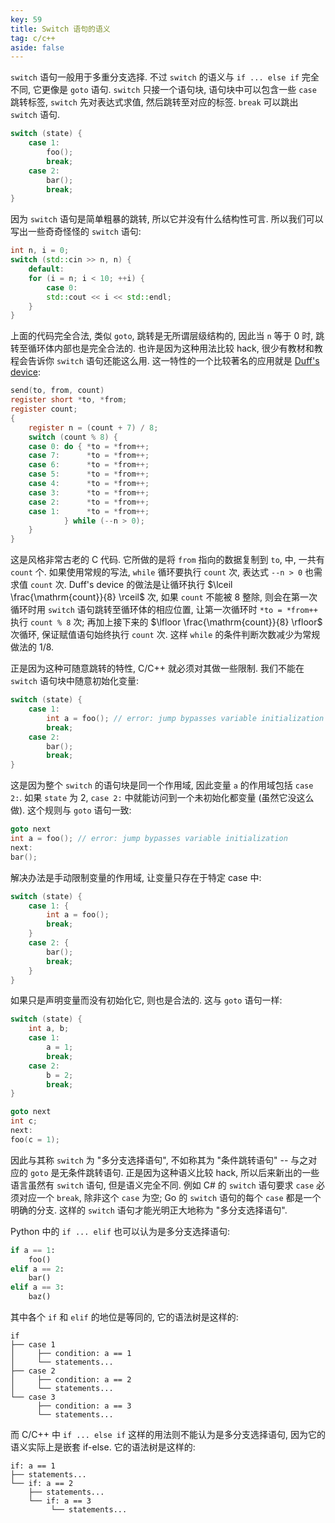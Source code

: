 ```yaml
---
key: 59
title: Switch 语句的语义
tag: c/c++
aside: false
---
```

`switch` 语句一般用于多重分支选择. 不过 `switch` 的语义与 `if ... else if` 完全不同, 它更像是 `goto` 语句. `switch` 只接一个语句块, 语句块中可以包含一些 `case` 跳转标签, `switch` 先对表达式求值, 然后跳转至对应的标签. `break` 可以跳出 `switch` 语句.

```c++
switch (state) {
    case 1:
        foo();
        break;
    case 2:
        bar();
        break;
}
```

因为 `switch` 语句是简单粗暴的跳转, 所以它并没有什么结构性可言. 所以我们可以写出一些奇奇怪怪的 `switch` 语句:

```c++
int n, i = 0;
switch (std::cin >> n, n) {
    default:
    for (i = n; i < 10; ++i) {
        case 0:
        std::cout << i << std::endl;
    }
}
```

上面的代码完全合法, 类似 `goto`, 跳转是无所谓层级结构的, 因此当 `n` 等于 0 时, 跳转至循环体内部也是完全合法的. 也许是因为这种用法比较 hack, 很少有教材和教程会告诉你 `switch` 语句还能这么用. 这一特性的一个比较著名的应用就是 [Duff's device](https://en.wikipedia.org/wiki/Duff%27s_device):

```c
send(to, from, count)
register short *to, *from;
register count;
{
    register n = (count + 7) / 8;
    switch (count % 8) {
    case 0: do { *to = *from++;
    case 7:      *to = *from++;
    case 6:      *to = *from++;
    case 5:      *to = *from++;
    case 4:      *to = *from++;
    case 3:      *to = *from++;
    case 2:      *to = *from++;
    case 1:      *to = *from++;
            } while (--n > 0);
    }
}
```

这是风格非常古老的 C 代码. 它所做的是将 `from` 指向的数据复制到 `to`, 中, 一共有 `count` 个. 如果使用常规的写法, `while` 循环要执行 `count` 次, 表达式 `--n > 0` 也需求值 `count` 次. Duff's device 的做法是让循环执行 $\lceil \frac{\mathrm{count}}{8} \rceil$ 次, 如果 `count` 不能被 8 整除, 则会在第一次循环时用 `switch` 语句跳转至循环体的相应位置, 让第一次循环时 `*to = *from++` 执行 `count % 8` 次; 再加上接下来的 $\lfloor \frac{\mathrm{count}}{8} \rfloor$ 次循环, 保证赋值语句始终执行 `count` 次. 这样 `while` 的条件判断次数减少为常规做法的 1/8.

正是因为这种可随意跳转的特性, C/C++ 就必须对其做一些限制. 我们不能在 `switch` 语句块中随意初始化变量:

```c++
switch (state) {
    case 1:
        int a = foo(); // error: jump bypasses variable initialization
        break;
    case 2:
        bar();
        break;
}
```

这是因为整个 `switch` 的语句块是同一个作用域, 因此变量 `a` 的作用域包括 `case 2:`. 如果 `state` 为 2, `case 2:` 中就能访问到一个未初始化都变量 (虽然它没这么做). 这个规则与 `goto` 语句一致:

```c++
goto next
int a = foo(); // error: jump bypasses variable initialization
next:
bar();
```

解决办法是手动限制变量的作用域, 让变量只存在于特定 case 中:

```c++
switch (state) {
    case 1: {
        int a = foo();
        break;
    }
    case 2: {
        bar();
        break;
    }
}
```

如果只是声明变量而没有初始化它, 则也是合法的. 这与 `goto` 语句一样:

```c++
switch (state) {
    int a, b;
    case 1:
        a = 1;
        break;
    case 2:
        b = 2;
        break;
}

goto next
int c;
next:
foo(c = 1);
```

因此与其称 `switch` 为 "多分支选择语句", 不如称其为 "条件跳转语句" -- 与之对应的 `goto` 是无条件跳转语句. 正是因为这种语义比较 hack, 所以后来新出的一些语言虽然有 `switch` 语句, 但是语义完全不同. 例如 C# 的 `switch` 语句要求 `case` 必须对应一个 `break`, 除非这个 `case` 为空; Go 的 `switch` 语句的每个 `case` 都是一个明确的分支. 这样的 `switch` 语句才能光明正大地称为 "多分支选择语句".

Python 中的 `if ... elif` 也可以认为是多分支选择语句:

```python
if a == 1:
    foo()
elif a == 2:
    bar()
elif a == 3:
    baz()
```

其中各个 `if` 和 `elif` 的地位是等同的, 它的语法树是这样的:

```
if
├── case 1
│     ├── condition: a == 1
│     └── statements...
├── case 2
│     ├── condition: a == 2
│     └── statements...
└── case 3
      ├── condition: a == 3
      └── statements...
```

而 C/C++ 中 `if ... else if` 这样的用法则不能认为是多分支选择语句, 因为它的语义实际上是嵌套 if-else. 它的语法树是这样的:

```
if: a == 1
├── statements...
└── if: a == 2
    ├── statements...
    └── if: a == 3
         └── statements...
```
